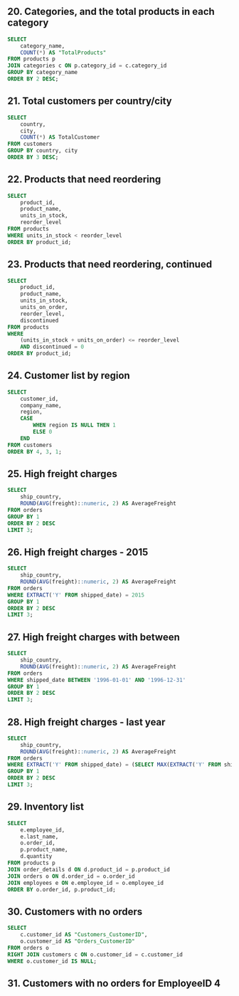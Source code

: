 ## 20. Categories, and the total products in each category
```sql
SELECT
	category_name,
	COUNT(*) AS "TotalProducts"
FROM products p
JOIN categories c ON p.category_id = c.category_id
GROUP BY category_name
ORDER BY 2 DESC;
```

## 21. Total customers per country/city
```sql
SELECT
	country,
	city,
	COUNT(*) AS TotalCustomer
FROM customers
GROUP BY country, city
ORDER BY 3 DESC;
```

## 22. Products that need reordering
```sql
SELECT
	product_id,
	product_name,
	units_in_stock,
	reorder_level
FROM products
WHERE units_in_stock < reorder_level
ORDER BY product_id;
```

## 23. Products that need reordering, continued
```sql
SELECT
	product_id,
	product_name,
	units_in_stock,
	units_on_order,
	reorder_level,
	discontinued
FROM products
WHERE 
	(units_in_stock + units_on_order) <= reorder_level
	AND discontinued = 0	
ORDER BY product_id;
```

## 24. Customer list by region
```sql
SELECT
	customer_id,
	company_name,
	region,
	CASE
		WHEN region IS NULL THEN 1
		ELSE 0
	END
FROM customers
ORDER BY 4, 3, 1;
```

## 25. High freight charges
```sql
SELECT
	ship_country,
	ROUND(AVG(freight)::numeric, 2) AS AverageFreight
FROM orders
GROUP BY 1
ORDER BY 2 DESC
LIMIT 3;  
```

## 26. High freight charges - 2015
```sql
SELECT
	ship_country,
	ROUND(AVG(freight)::numeric, 2) AS AverageFreight
FROM orders
WHERE EXTRACT('Y' FROM shipped_date) = 2015
GROUP BY 1
ORDER BY 2 DESC
LIMIT 3;
```

## 27. High freight charges with between
```sql
SELECT
	ship_country,
	ROUND(AVG(freight)::numeric, 2) AS AverageFreight
FROM orders
WHERE shipped_date BETWEEN '1996-01-01' AND '1996-12-31'
GROUP BY 1
ORDER BY 2 DESC
LIMIT 3;
```

## 28. High freight charges - last year
```sql
SELECT
	ship_country,
	ROUND(AVG(freight)::numeric, 2) AS AverageFreight
FROM orders
WHERE EXTRACT('Y' FROM shipped_date) = (SELECT MAX(EXTRACT('Y' FROM shipped_date)) FROM orders) - 1
GROUP BY 1
ORDER BY 2 DESC
LIMIT 3;
```

## 29. Inventory list
```sql
SELECT
	e.employee_id,
	e.last_name,
	o.order_id,
	p.product_name,
	d.quantity
FROM products p
JOIN order_details d ON d.product_id = p.product_id
JOIN orders o ON d.order_id = o.order_id
JOIN employees e ON e.employee_id = o.employee_id
ORDER BY o.order_id, p.product_id;
```

## 30. Customers with no orders
```sql
SELECT
	c.customer_id AS "Customers_CustomerID",
	o.customer_id AS "Orders_CustomerID"
FROM orders o
RIGHT JOIN customers c ON o.customer_id = c.customer_id
WHERE o.customer_id IS NULL;
```

## 31. Customers with no orders for EmployeeID 4

